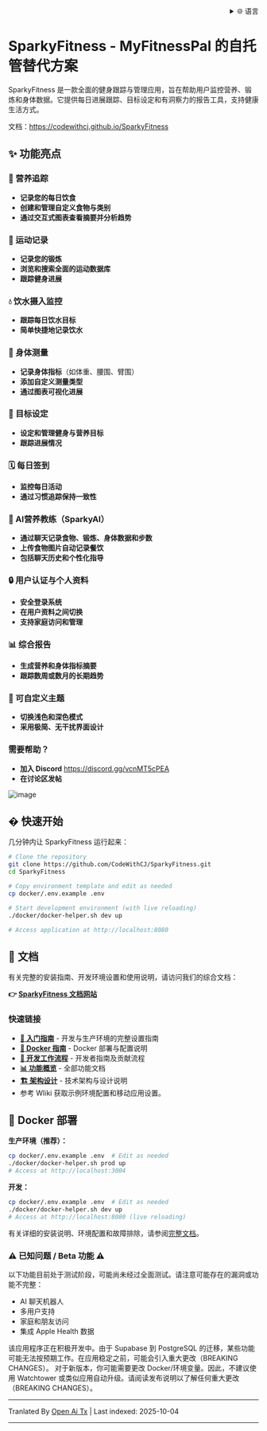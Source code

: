 
<div align="right">
  <details>
    <summary >🌐 语言</summary>
    <div>
      <div align="right">
        <p><a href="https://openaitx.github.io/view.html?user=CodeWithCJ&project=SparkyFitness&lang=en">English</a></p>
        <p><a href="https://openaitx.github.io/view.html?user=CodeWithCJ&project=SparkyFitness&lang=zh-CN">简体中文</a></p>
        <p><a href="https://openaitx.github.io/view.html?user=CodeWithCJ&project=SparkyFitness&lang=zh-TW">繁體中文</a></p>
        <p><a href="https://openaitx.github.io/view.html?user=CodeWithCJ&project=SparkyFitness&lang=ja">日本語</a></p>
        <p><a href="https://openaitx.github.io/view.html?user=CodeWithCJ&project=SparkyFitness&lang=ko">한국어</a></p>
        <p><a href="https://openaitx.github.io/view.html?user=CodeWithCJ&project=SparkyFitness&lang=hi">हिन्दी</a></p>
        <p><a href="https://openaitx.github.io/view.html?user=CodeWithCJ&project=SparkyFitness&lang=th">ไทย</a></p>
        <p><a href="https://openaitx.github.io/view.html?user=CodeWithCJ&project=SparkyFitness&lang=fr">Français</a></p>
        <p><a href="https://openaitx.github.io/view.html?user=CodeWithCJ&project=SparkyFitness&lang=de">Deutsch</a></p>
        <p><a href="https://openaitx.github.io/view.html?user=CodeWithCJ&project=SparkyFitness&lang=es">Español</a></p>
        <p><a href="https://openaitx.github.io/view.html?user=CodeWithCJ&project=SparkyFitness&lang=it">Itapano</a></p>
        <p><a href="https://openaitx.github.io/view.html?user=CodeWithCJ&project=SparkyFitness&lang=ru">Русский</a></p>
        <p><a href="https://openaitx.github.io/view.html?user=CodeWithCJ&project=SparkyFitness&lang=pt">Português</a></p>
        <p><a href="https://openaitx.github.io/view.html?user=CodeWithCJ&project=SparkyFitness&lang=nl">Nederlands</a></p>
        <p><a href="https://openaitx.github.io/view.html?user=CodeWithCJ&project=SparkyFitness&lang=pl">Polski</a></p>
        <p><a href="https://openaitx.github.io/view.html?user=CodeWithCJ&project=SparkyFitness&lang=ar">العربية</a></p>
        <p><a href="https://openaitx.github.io/view.html?user=CodeWithCJ&project=SparkyFitness&lang=fa">فارسی</a></p>
        <p><a href="https://openaitx.github.io/view.html?user=CodeWithCJ&project=SparkyFitness&lang=tr">Türkçe</a></p>
        <p><a href="https://openaitx.github.io/view.html?user=CodeWithCJ&project=SparkyFitness&lang=vi">Tiếng Việt</a></p>
        <p><a href="https://openaitx.github.io/view.html?user=CodeWithCJ&project=SparkyFitness&lang=id">Bahasa Indonesia</a></p>
      </div>
    </div>
  </details>
</div>

# SparkyFitness - MyFitnessPal 的自托管替代方案

SparkyFitness 是一款全面的健身跟踪与管理应用，旨在帮助用户监控营养、锻炼和身体数据。它提供每日进展跟踪、目标设定和有洞察力的报告工具，支持健康生活方式。

文档：https://codewithcj.github.io/SparkyFitness

## ✨ 功能亮点

### 🍎 营养追踪
* **记录您的每日饮食**
* **创建和管理自定义食物与类别**
* **通过交互式图表查看摘要并分析趋势**

### 💪 运动记录

* **记录您的锻炼**
* **浏览和搜索全面的运动数据库**
* **跟踪健身进展**

### 💧 饮水摄入监控

* **跟踪每日饮水目标**
* **简单快捷地记录饮水**

### 📏 身体测量

* **记录身体指标**（如体重、腰围、臂围）
* **添加自定义测量类型**
* **通过图表可视化进展**

### 🎯 目标设定

* **设定和管理健身与营养目标**
* **跟踪进展情况**

### 🗓️ 每日签到

* **监控每日活动**
* **通过习惯追踪保持一致性**

### 🤖 AI营养教练（SparkyAI）

* **通过聊天记录食物、锻炼、身体数据和步数**
* **上传食物图片自动记录餐饮**
* **包括聊天历史和个性化指导**

### 🔒 用户认证与个人资料


* **安全登录系统**
* **在用户资料之间切换**
* **支持家庭访问和管理**

### 📊 综合报告

* **生成营养和身体指标摘要**
* **跟踪数周或数月的长期趋势**

### 🎨 可自定义主题

* **切换浅色和深色模式**
* **采用极简、无干扰界面设计**

### 需要帮助？
* **加入 Discord**
  https://discord.gg/vcnMT5cPEA
* **在讨论区发帖**


![image](https://github.com/user-attachments/assets/ccc7f34e-a663-405f-a4d4-a9888c3197bc)

## � 快速开始

几分钟内让 SparkyFitness 运行起来：

```bash
# Clone the repository
git clone https://github.com/CodeWithCJ/SparkyFitness.git
cd SparkyFitness

# Copy environment template and edit as needed
cp docker/.env.example .env

# Start development environment (with live reloading)
./docker/docker-helper.sh dev up

# Access application at http://localhost:8080
```

## 📖 文档

有关完整的安装指南、开发环境设置和使用说明，请访问我们的综合文档：

**👉 [SparkyFitness 文档网站](https://codewithcj.github.io/SparkyFitness)**

### 快速链接

- **[🚀 入门指南](https://codewithcj.github.io/SparkyFitness/developer/getting-started)** - 开发与生产环境的完整设置指南
- **[🐳 Docker 指南](https://codewithcj.github.io/SparkyFitness/developer/docker)** - Docker 部署与配置说明
- **[🔧 开发工作流程](https://codewithcj.github.io/SparkyFitness/developer/workflow)** - 开发者指南及贡献流程  
- **[📊 功能概览](https://codewithcj.github.io/SparkyFitness/features/)** - 全部功能文档
- **[🏗️ 架构设计](https://codewithcj.github.io/SparkyFitness/app-overview)** - 技术架构与设计说明
- 参考 WIiki 获取示例环境配置和移动应用设置。

## 🐳 Docker 部署

**生产环境（推荐）：**
```bash
cp docker/.env.example .env  # Edit as needed
./docker/docker-helper.sh prod up
# Access at http://localhost:3004
```
**开发：**

```bash
cp docker/.env.example .env  # Edit as needed  
./docker/docker-helper.sh dev up
# Access at http://localhost:8080 (live reloading)
```
有关详细的安装说明、环境配置和故障排除，请参阅[完整文档](https://codewithcj.github.io/SparkyFitness/developer/getting-started)。

### ⚠️ 已知问题 / Beta 功能 ⚠️

以下功能目前处于测试阶段，可能尚未经过全面测试。请注意可能存在的漏洞或功能不完整：

*   AI 聊天机器人
*   多用户支持
*   家庭和朋友访问
*   集成 Apple Health 数据

该应用程序正在积极开发中。由于 Supabase 到 PostgreSQL 的迁移，某些功能可能无法按预期工作。在应用稳定之前，可能会引入重大更改（BREAKING CHANGES）。
对于新版本，你可能需要更改 Docker/环境变量。因此，不建议使用 Watchtower 或类似应用自动升级。请阅读发布说明以了解任何重大更改（BREAKING CHANGES）。





---

Tranlated By [Open Ai Tx](https://github.com/OpenAiTx/OpenAiTx) | Last indexed: 2025-10-04

---